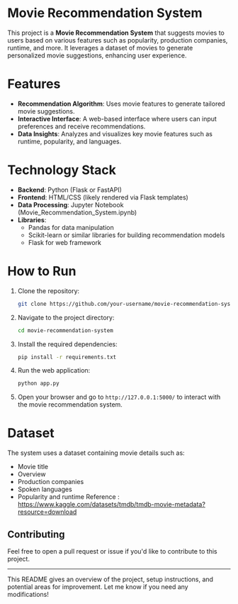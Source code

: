 # Movie Recommendation System

This project is a **Movie Recommendation System** that suggests movies to users based on various features such as popularity, production companies, runtime, and more. It leverages a dataset of movies to generate personalized movie suggestions, enhancing user experience.

# Features
- **Recommendation Algorithm**: Uses movie features to generate tailored movie suggestions.
- **Interactive Interface**: A web-based interface where users can input preferences and receive recommendations.
- **Data Insights**: Analyzes and visualizes key movie features such as runtime, popularity, and languages.

# Technology Stack
- **Backend**: Python (Flask or FastAPI)
- **Frontend**: HTML/CSS (likely rendered via Flask templates)
- **Data Processing**: Jupyter Notebook (Movie_Recommendation_System.ipynb)
- **Libraries**: 
  - Pandas for data manipulation
  - Scikit-learn or similar libraries for building recommendation models
  - Flask for web framework

# How to Run
1. Clone the repository:
   ```bash
   git clone https://github.com/your-username/movie-recommendation-system.git
   ```
2. Navigate to the project directory:
   ```bash
   cd movie-recommendation-system
   ```
3. Install the required dependencies:
   ```bash
   pip install -r requirements.txt
   ```
4. Run the web application:
   ```bash
   python app.py
   ```
5. Open your browser and go to `http://127.0.0.1:5000/` to interact with the movie recommendation system.

# Dataset
The system uses a dataset containing movie details such as:
- Movie title
- Overview
- Production companies
- Spoken languages
- Popularity and runtime
Reference : https://www.kaggle.com/datasets/tmdb/tmdb-movie-metadata?resource=download
## Contributing
Feel free to open a pull request or issue if you'd like to contribute to this project.

---

This README gives an overview of the project, setup instructions, and potential areas for improvement. Let me know if you need any modifications!
